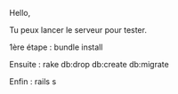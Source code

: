 Hello,

Tu peux lancer le serveur pour tester.

1ère étape : bundle install

Ensuite : rake db:drop db:create db:migrate

Enfin : rails s
